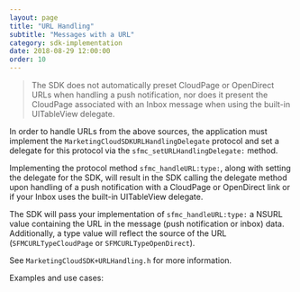 ```yaml
---
layout: page
title: "URL Handling"
subtitle: "Messages with a URL"
category: sdk-implementation
date: 2018-08-29 12:00:00
order: 10
---
```


> The SDK does not automatically preset CloudPage or OpenDirect URLs when handling a push notification, nor does it present the CloudPage associated with an Inbox message when using the built-in UITableView delegate.

In order to handle URLs from the above sources, the application must implement the `MarketingCloudSDKURLHandlingDelegate` protocol and set a delegate for this protocol via the `sfmc_setURLHandlingDelegate:` method.

Implementing the protocol method `sfmc_handleURL:type:`, along with setting the delegate for the SDK, will result in the SDK calling the delegate method upon handling of a push notification with a CloudPage or OpenDirect link or if your Inbox uses the built-in UITableView delegate.

The SDK will pass your implementation of `sfmc_handleURL:type:` a NSURL value containing the URL in the message (push notification or inbox) data. Additionally, a type value will reflect the source of the URL (`SFMCURLTypeCloudPage` or `SFMCURLTypeOpenDirect`).

See `MarketingCloudSDK+URLHandling.h` for more information.

Examples and use cases:

<script src="https://gist.github.com/sfmc-mobilepushsdk/d9f3ef00c2678aced1d4e19acbc66b02.js"></script>

<script src="https://gist.github.com/sfmc-mobilepushsdk/1b58f9577d22daa4467609263b56d922.js"></script>